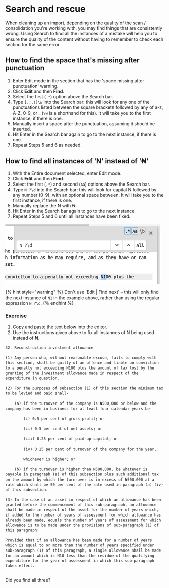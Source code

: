 # Search and rescue

When cleaning up an import, depending on the quality of the scan / consolidation you're working with, you may find things that are consistently wrong. Using Search to find all the instances of a mistake will help you to ensure the quality of the content without having to remember to check each sectino for the same error.

## How to find the space that's missing after punctuation

1. Enter Edit mode in the section that has the 'space missing after punctuation' warning.
2. Click **Edit** and then **Find**.
3. Select the first \(`.*`\) option above the Search bar.
4. Type `[.:,)]\w` into the Search bar: this will look for any one of the punctuations listed between the square brackets followed by any of a-z, A-Z, 0-9, or \_ \(`\w` is a shorthand for this\). It will take you to the first instance, if there is one.
5. Manually insert a space after the punctuation, assuming it should be inserted.
6. Hit Enter in the Search bar again to go to the next instance, if there is one.
7. Repeat Steps 5 and 6 as needed.

## How to find all instances of 'N' instead of '₦'

1. With the Entire document selected, enter Edit mode.
2. Click **Edit** and then **Find**.
3. Select the first \(`.*`\) and second \(`Aa`\) options above the Search bar.
4. Type `N ?\d` into the Search bar: this will look for capital N followed by any number \(0-9\), with an optional space between. It will take you to the first instance, if there is one.
5. Manually replace the N with ₦.
6. Hit Enter in the Search bar again to go to the next instance.
7. Repeat Steps 5 and 6 until all instances have been fixed.

![](../.gitbook/assets/image%20%2848%29.png)

{% hint style="warning" %}
Don't use 'Edit \| Find next' – this will only find the next instance of `N1` in the example above, rather than using the regular expression `N ?\d`.
{% endhint %}

### Exercise

1. Copy and paste the text below into the editor.
2. Use the instructions given above to fix all instances of N being used instead of ₦.

```text
32. Reconstruction investment allowance

(1) Any person who, without reasonable excuse, fails to comply with this section, shall be guilty of an offence and liable on conviction to a penalty not exceeding N100 plus the amount of tax lost by the granting of the investment allowance made in respect of the expenditure in question.

(2) For the purposes of subsection (1) of this section the minimum tax to be levied and paid shall‐

    (a) if the turnover of the company is ₦500,000 or below and the company has been in business for at least four calendar years be‐

        (i) 0.5 per cent of gross profit; or

        (ii) 0.5 per cent of net assets; or

        (iii) 0.25 per cent of paid‐up capital; or

        (iv) 0.25 per cent of turnover of the company for the year,

        whichever is higher; or

    (b) if the turnover is higher than N500,000, be whatever is payable in paragraph (a) of this subsection plus such additional tax on the amount by which the turn‐over is in excess of ₦500,000 at a rate which shall be 50 per cent of the rate used in paragraph (a) (iv) of this subsection.

(3) In the case of an asset in respect of which an allowance has been granted before the commencement of this sub‐paragraph, an allowance shall be made in respect of the asset for the number of years which, if added to the number of years of assessment for which allowance has already been made, equals the number of years of assessment for which allowance is to be made under the provisions of sub‐paragraph (1) of this paragraph:

Provided that if an allowance has been made for a number of years which is equal to or more than the number of years specified under sub‐paragraph (1) of this paragraph, a single allowance shall be made for an amount which is N10 less than the residue of the qualifying expenditure for the year of assessment in which this sub‐paragraph takes effect.


```

Did you find all three?

